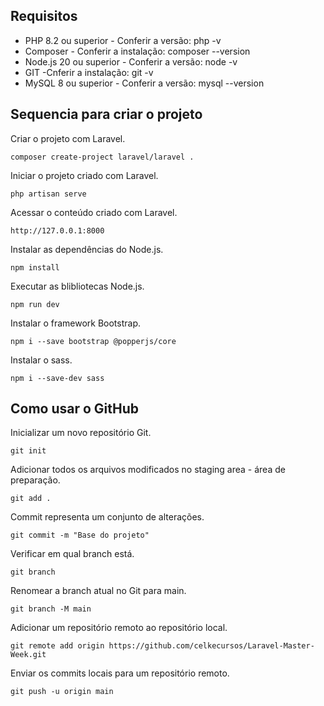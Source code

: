 ## Requisitos

* PHP 8.2 ou superior - Conferir a versão: php -v
* Composer - Conferir a instalação: composer --version
* Node.js 20 ou superior - Conferir a versão: node -v
* GIT -Cnferir a instalação: git -v
* MySQL 8 ou superior - Conferir a versão: mysql --version

## Sequencia para criar o projeto
Criar o projeto com Laravel.
```
composer create-project laravel/laravel .
```

Iniciar o projeto criado com Laravel.
```
php artisan serve
```

Acessar o conteúdo criado com Laravel.
```
http://127.0.0.1:8000
```

Instalar as dependências do Node.js.
```
npm install
```

Executar as blibliotecas Node.js.
```
npm run dev
```

Instalar o framework Bootstrap.
```
npm i --save bootstrap @popperjs/core
```

Instalar o sass.
```
npm i --save-dev sass
```

## Como usar o GitHub

Inicializar um novo repositório Git.
```
git init
```

Adicionar todos os arquivos modificados no staging area - área de preparação.
```
git add .
```

Commit representa um conjunto de alterações.
```
git commit -m "Base do projeto"
```

Verificar em qual branch está.
```
git branch
```

Renomear a branch atual no Git para main.
```
git branch -M main
```

Adicionar um repositório remoto ao repositório local.
```
git remote add origin https://github.com/celkecursos/Laravel-Master-Week.git
```

Enviar os commits locais para um repositório remoto.
```
git push -u origin main
```